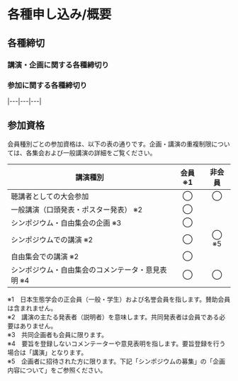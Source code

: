 # 各種申し込み/概要

## 各種締切

### 講演・企画に関する各種締切り

### 参加に関する各種締切り
|---|---|---|

## 参加資格
会員種別ごとの参加資格は、以下の表の通りです。企画・講演の重複制限については、各集会および一般講演の詳細をご覧ください。

| **講演種別**                                      | **会員 ※1** | **非会員** |
|---------------------------------------------------|:-------------:|:------------:|
| 聴講者としての大会参加                            | ◯           | ◯          |
| 一般講演（口頭発表・ポスター発表） ※2             | ◯           |            |
| シンポジウム・自由集会の企画 ※3                   | ◯           |            |
| シンポジウムでの講演 ※2                           | ◯           | ◯ ※5       |
| 自由集会での講演 ※2                               | ◯           |            |
| シンポジウム・自由集会のコメンテータ・意見表明 ※4 | ◯           | ◯          |

※1　日本生態学会の正会員（一般・学生）および名誉会員を指します。賛助会員は含まれません。  
※2　講演の主たる発表者（説明者）を意味します。共同発表者は会員である必要はありません。  
※3　共同企画者も会員に限ります。  
※4　要旨を登録しないコメンテーターや意見表明を指します。要旨登録を行う場合は「講演」となります。  
※5　企画者に招待された方に限ります。下記「シンポジウムの募集」の「企画内容について」をご参照ください。

